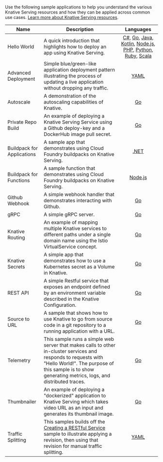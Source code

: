 Use the following sample applications to help you understand the various Knative
Serving resources and how they can be applied across common use cases.
[Learn more about Knative Serving resources](../README.md).

| Name                       | Description                                                                                                                                                                                                              |                                                                                                                                                                                                                            Languages                                                                                                                                                                                                                             |
| -------------------------- | ------------------------------------------------------------------------------------------------------------------------------------------------------------------------------------------------------------------------ | :--------------------------------------------------------------------------------------------------------------------------------------------------------------------------------------------------------------------------------------------------------------------------------------------------------------------------------------------------------------------------------------------------------------------------------------------------------------: |
| Hello World                | A quick introduction that highlights how to deploy an app using Knative Serving.                                                                                                                                         | [C#](./hello-world/helloworld-csharp/README.md), [Go](./hello-world/helloworld-go/README.md), [Java](./hello-world/helloworld-java/README.md), [Kotlin](./hello-world/helloworld-kotlin/README.md), [Node.js](./hello-world/helloworld-nodejs/README.md), [PHP](./hello-world/helloworld-php/README.md), [Python](./hello-world/helloworld-python/README.md), [Ruby](./hello-world/helloworld-ruby/README.md), [Scala](./hello-world/helloworld-scala/README.md) |
| Advanced Deployment        | Simple blue/green-like application deployment pattern illustrating the process of updating a live application without dropping any traffic.                                                                              |                                                                                                                                                                                                                [YAML](./blue-green-deployment.md)                                                                                                                                                                                                                |
| Autoscale                  | A demonstration of the autoscaling capabilities of Knative.                                                                                                                                                              |                                                                                                                                                                                                                  [Go](./autoscale-go/README.md)                                                                                                                                                                                                                  |
| Private Repo Build         | An example of deploying a Knative Serving Service using a Github deploy-key and a DockerHub image pull secret.                                                                                                           |                                                                                                                                                                                                             [Go](./build-private-repo-go/README.md)                                                                                                                                                                                                              |
| Buildpack for Applications | A sample app that demonstrates using Cloud Foundry buildpacks on Knative Serving.                                                                                                                                        |                                                                                                                                                                                                             [.NET](./buildpack-app-dotnet/README.md)                                                                                                                                                                                                             |
| Buildpack for Functions    | A sample function that demonstrates using Cloud Foundry buildpacks on Knative Serving.                                                                                                                                   |                                                                                                                                                                                                         [Node.js](./buildpack-function-nodejs/README.md)                                                                                                                                                                                                         |
| Github Webhook             | A simple webhook handler that demonstrates interacting with Github.                                                                                                                                                      |                                                                                                                                                                                                                 [Go](./gitwebhook-go/README.md)                                                                                                                                                                                                                  |
| gRPC                       | A simple gRPC server.                                                                                                                                                                                                    |                                                                                                                                                                                                                  [Go](./grpc-ping-go/README.md)                                                                                                                                                                                                                  |
| Knative Routing            | An example of mapping multiple Knative services to different paths under a single domain name using the Istio VirtualService concept.                                                                                    |                                                                                                                                                                                                               [Go](./knative-routing-go/README.md)                                                                                                                                                                                                               |
| Knative Secrets                   | A simple app that demonstrates how to use a Kubernetes secret as a Volume in Knative.                                                                                             |                                                                                                                                                                                                                  [Go](./secrets-go/README.md)                                                                                                                                                                                                                   |
| REST API                   | A simple Restful service that exposes an endpoint defined by an environment variable described in the Knative Configuration.                                                                                             |                                                                                                                                                                                                                  [Go](./rest-api-go/README.md)                                                                                                                                                                                                                   |
| Source to URL              | A sample that shows how to use Knative to go from source code in a git repository to a running application with a URL.                                                                                                   |                                                                                                                                                                                                                [Go](./source-to-url-go/README.md)                                                                                                                                                                                                                |
| Telemetry                  | This sample runs a simple web server that makes calls to other in-cluster services and responds to requests with "Hello World!". The purpose of this sample is to show generating metrics, logs, and distributed traces. |                                                                                                                                                                                                                  [Go](./telemetry-go/README.md)                                                                                                                                                                                                                  |
| Thumbnailer                | An example of deploying a "dockerized" application to Knative Serving which takes video URL as an input and generates its thumbnail image.                                                                               |                                                                                                                                                                                                                 [Go](./thumbnailer-go/README.md)                                                                                                                                                                                                                 |
| Traffic Splitting          | This samples builds off the [Creating a RESTful Service](./rest-api-go) sample to illustrate applying a revision, then using that revision for manual traffic splitting.                                                 |                                                                                                                                                                                                              [YAML](./traffic-splitting/README.md)                                                                                                                                                                                                               |
